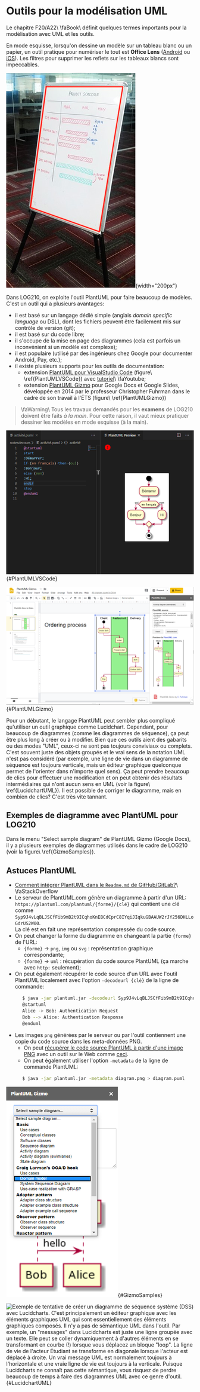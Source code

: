# Outils pour la modélisation UML

Le chapitre F20/A22\ \faBook\ définit quelques termes importants pour la modélisation avec UML et les outils.

En mode esquisse, lorsqu'on dessine un modèle sur un tableau blanc ou un papier, un outil pratique pour numériser le tout est **Office Lens** ([Android](https://play.google.com/store/apps/details?id=com.microsoft.office.officelens&hl=fr_CA) ou [iOS](https://apps.apple.com/ca/app/microsoft-office-lens-pdf-scan/id975925059)).
Les filtres pour supprimer les reflets sur les tableaux blancs sont impeccables.

![Office Lens peut détecter le cadre d'un dessin sur un tableau blanc ou papier et le transformer.](images/OfficeLensWhiteBoard.JPG){width="200px"}

Dans LOG210, on exploite l'outil PlantUML pour faire beaucoup de modèles. C'est un outil qui a plusieurs avantages:

- il est basé sur un langage dédié simple (anglais *domain specific language* ou DSL), dont les fichiers peuvent être facilement mis sur contrôle de version (git);
- il est basé sur du code libre;
- il s'occupe de la mise en page des diagrammes (cela est parfois un inconvénient si un modèle est complexe);
- il est populaire (utilisé par des ingénieurs chez Google pour documenter Android, Pay, etc.);
- il existe plusieurs supports pour les outils de documentation:
  - extension [PlantUML pour VisualStudio Code](https://marketplace.visualstudio.com/items?itemName=jebbs.plantuml) (figure\ \ref{PlantUMLVSCode}) avec [tutoriel](https://www.youtube.com/watch?v=xkwJ9GwgZJU)\ \faYoutube;
  - extension [PlantUML Gizmo](https://gsuite.google.com/marketplace/app/plantuml_gizmo/950520042571?pann=cwsdp&hl=en) pour Google Docs et Google Slides, développée en 2014 par le professeur Christopher Fuhrman dans le cadre de son travail à l'ÉTS (figure\ \ref{PlantUMLGizmo})

> \faWarning\ Tous les travaux demandés pour les **examens** de LOG210 doivent être faits *à la main*.
Pour cette raison, il vaut mieux pratiquer dessiner les modèles en mode esquisse (à la main).

![L'extension PlantUML pour VisualStudio Code.](images/PlantUMLVSCode.png){#PlantUMLVSCode}

![PlantUML Gizmo pour Google Docs et Google Slides.](images/PlantUMLGizmoSlides.png){#PlantUMLGizmo}

Pour un débutant, le langage PlantUML peut sembler plus compliqué qu'utiliser un outil graphique comme Lucidchart.
Cependant, pour beaucoup de diagrammes (comme les diagrammes de séquence), ça peut être plus long à créer ou à modifier.
Bien que ces outils aient des gabarits ou des modes "UML", ceux-ci ne sont pas toujours conviviaux ou complets.
C'est souvent juste des objets groupés et le vrai sens de la notation UML n'est pas considéré (par exemple, une ligne de vie dans un diagramme de séquence est toujours verticale, mais un éditeur graphique quelconque permet de l'orienter dans n'importe quel sens).
Ça peut prendre beaucoup de clics pour effectuer une modification et on peut obtenir des résultats intermédiaires qui n'ont aucun sens en UML (voir la figure\ \ref{LucidchartUML}).
Il est possible de corriger le diagramme, mais en combien de clics?
C'est très vite tannant.

## Exemples de diagramme avec PlantUML pour LOG210

Dans le menu "Select sample diagram" de PlantUML Gizmo (Google Docs), il y a plusieurs exemples de diagrammes utilisés dans le cadre de LOG210 (voir la figure\ \ref{GizmoSamples}).

## Astuces PlantUML

- [Comment intégrer PlantUML dans le `Readme.md` de GitHub/GitLab?](https://stackoverflow.com/q/32203610/1168342)\ \faStackOverflow
- Le serveur de PlantUML.com génère un diagramme à partir d'un URL:  
`https://plantuml.com/plantuml/{forme}/{clé}` qui contient une clé comme  
`Syp9J4vLqBLJSCfFib9mB2t9ICqhoKnEBCdCprC8IYqiJIqkuGBAAUW2rJY256DHLLoGdrUS2W00`.  
La clé est en fait une représentation compressée du code source. 
- On peut changer la forme du diagramme en changeant la partie `{forme}` de l'URL: 
  - `{forme}` $\rightarrow$ `png`, `img` ou `svg` : représentation graphique correspondante;  
  - `{forme}` $\rightarrow$ `uml` : récupération du code source PlantUML (ça marche avec `http:` seulement); 
- On peut également récupérer le code source d'un URL avec l'outil PlantUML localement avec l'option `-decodeurl {clé}` de la ligne de commande: 
```bash
      $ java -jar plantuml.jar -decodeurl Syp9J4vLqBLJSCfFib9mB2t9ICqhoKnEBCdCprC8IYqiJIqkuGBAAUW2rJY256DHLLoGdrUS2W00
      @startuml
      Alice -> Bob: Authentication Request
      Bob --> Alice: Authentication Response
      @enduml
```
- Les images `png` générées par le serveur ou par l'outil contiennent une copie du code source dans les meta-données PNG. 
  - On peut [récupérer le code source PlantUML à partir d'une image PNG](https://twitter.com/thefuhrmanator/status/1193565869227556868) avec un outil sur le Web comme [ceci](http://exif.regex.info/exif.cgi).
  - On peut également utiliser l'option `-metadata` de la ligne de commande PlantUML:
```bash
      $ java -jar plantuml.jar -metadata diagram.png > diagram.puml
```

![PlantUML Gizmo offre plusieurs exemples de diagramme UML.](images/SelectSampleDiagramGizmo.png){#GizmoSamples}

![Exemple de tentative de créer un diagramme de séquence système (DSS) avec Lucidcharts. C'est principalement un éditeur graphique avec les éléments graphiques UML qui sont essentiellement des éléments graphiques composés. Il n'y a pas de sémantique UML dans l'outil. Par exemple, un "messages" dans Lucidcharts est juste une ligne groupée avec un texte. Elle peut se coller dynamiquement à d'autres éléments en se transformant en courbe (!) lorsque vous déplacez un bloque "loop". La ligne de vie de l'acteur Étudiant se transforme en diagonale lorsque l'acteur est déplacé à droite. Un vrai message UML est normalement toujours à l'horizontale et une vraie ligne de vie est toujours à la verticale. Puisque Lucidcharts ne connaît pas cette sémantique, vous risquez de perdre beaucoup de temps à faire des diagrammes UML avec ce genre d'outil.](images/LucidchartDSSBotched.png){#LucidchartUML}

